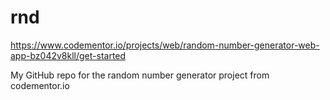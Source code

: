 # rnd
https://www.codementor.io/projects/web/random-number-generator-web-app-bz042v8kll/get-started

My GitHub repo for the random number generator project from codementor.io
